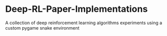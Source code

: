 # Deep-RL-Paper-Implementations
A collection of deep reinforcement learning algorithms experiments using a custom pygame snake environment 
